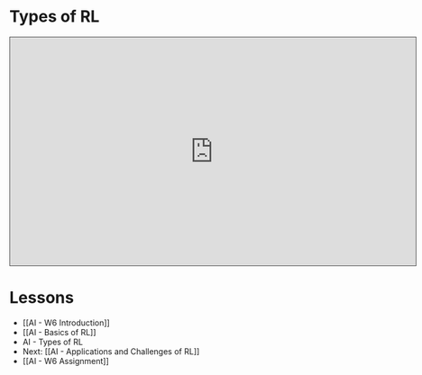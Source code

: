 # Types of RL

<iframe src="https://egator.hosted.panopto.com/Panopto/Pages/Embed.aspx?id=ab60a945-b99a-4aa4-912e-b16801697fba&autoplay=false&offerviewer=true&showtitle=true&showbrand=true&captions=false&interactivity=all" height="405" width="720" style="border: 1px solid #464646;" allowfullscreen allow="autoplay" aria-label="Panopto Embedded Video Player" aria-description="RL 2" ></iframe>


# Lessons
- [[AI - W6 Introduction]]
- [[AI - Basics of RL]]
- AI - Types of RL
- Next: [[AI - Applications and Challenges of RL]]
- [[AI - W6 Assignment]]